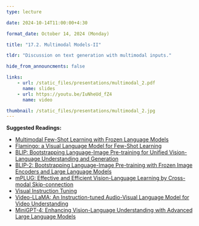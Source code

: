 ```yaml
---
type: lecture

date: 2024-10-14T11:00:00+4:30

format_date: October 14, 2024 (Monday)

title: "17.2. Multimodal Models-II"

tldr: "Discussion on text generation with multimodal inputs."

hide_from_announcments: false

links: 
    - url: /static_files/presentations/multimodal_2.pdf
      name: slides
    - url: https://youtu.be/IuNheUd_fZ4
      name: video

thumbnail: /static_files/presentations/multimodal_2.jpg
---
```

<!-- Other additional contents using markdown -->
**Suggested Readings:**
- [Multimodal Few-Shot Learning with Frozen Language Models](https://arxiv.org/pdf/2106.13884)
- [Flamingo: a Visual Language Model for Few-Shot Learning](https://arxiv.org/pdf/2204.14198)
- [BLIP: Bootstrapping Language-Image Pre-training for Unified Vision-Language Understanding and Generation](https://arxiv.org/pdf/2201.12086)
- [BLIP-2: Bootstrapping Language-Image Pre-training with Frozen Image Encoders and Large Language Models](https://arxiv.org/pdf/2301.12597)
- [mPLUG: Effective and Efficient Vision-Language Learning by Cross-modal Skip-connection](https://arxiv.org/pdf/2205.12005v2)
- [Visual Instruction Tuning](https://arxiv.org/pdf/2304.08485)
- [Video-LLaMA: An Instruction-tuned Audio-Visual Language Model for Video Understanding](https://arxiv.org/pdf/2306.02858)
- [MiniGPT-4: Enhancing Vision-Language Understanding with Advanced Large Language Models](https://arxiv.org/pdf/2304.10592)
